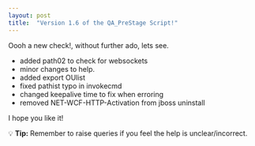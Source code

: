 ```yaml
---
layout: post
title:  "Version 1.6 of the QA_PreStage Script!"
---
```


[# Welcome to {{ post.title }}]: #

[Hopefully, this will be a brief overview of any changes in the version]: #

Oooh a new check!, without further ado, lets see.

- added path02 to check for websockets
- minor changes to help.
- added export OUlist
- fixed pathist typo in invokecmd
- changed keepalive time to fix when erroring
- removed NET-WCF-HTTP-Activation from jboss uninstall

I hope you like it!

:bulb: **Tip:** Remember to raise queries if you feel the help is unclear/incorrect.
